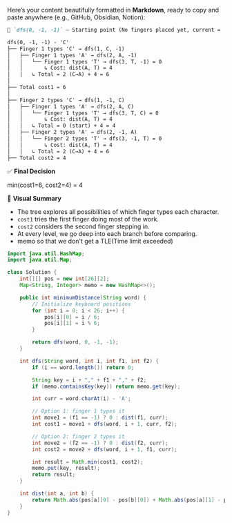 Here’s your content beautifully formatted in **Markdown**, ready to copy and paste anywhere (e.g., GitHub, Obsidian, Notion):

```markdown
📌 `dfs(0, -1, -1)` — Starting point (No fingers placed yet, current = `'C'`)

dfs(0, -1, -1) - 'C'
├── Finger 1 types 'C' → dfs(1, C, -1)
│   ├── Finger 1 types 'A' → dfs(2, A, -1)
│   │   └── Finger 1 types 'T' → dfs(3, T, -1) = 0
│   │       ↳ Cost: dist(A, T) = 4
│   │   ↳ Total = 2 (C→A) + 4 = 6
│   
├── Total cost1 = 6
│
├── Finger 2 types 'C' → dfs(1, -1, C)
│   ├── Finger 1 types 'A' → dfs(2, A, C)
│   │   └── Finger 1 types 'T' → dfs(3, T, C) = 0
│   │       ↳ Cost: dist(A, T) = 4
│   │   ↳ Total = 0 (start) + 4 = 4
│   ├── Finger 2 types 'A' → dfs(2, -1, A)
│   │   └── Finger 2 types 'T' → dfs(3, -1, T) = 0
│   │       ↳ Cost: dist(A, T) = 4
│   │   ↳ Total = 2 (C→A) + 4 = 6
├── Total cost2 = 4

```

✅ **Final Decision**

min(cost1=6, cost2=4) = 4

💬 **Visual Summary**

* The tree explores all possibilities of which finger types each character.
* `cost1` tries the first finger doing most of the work.
* `cost2` considers the second finger stepping in.
* At every level, we go deep into each branch before comparing.
* memo so that we don't get a TLE(Time limit exceeded)



``` java
import java.util.HashMap;
import java.util.Map;

class Solution {
    int[][] pos = new int[26][2];
    Map<String, Integer> memo = new HashMap<>();

    public int minimumDistance(String word) {
        // Initialize keyboard positions
        for (int i = 0; i < 26; i++) {
            pos[i][0] = i / 6;
            pos[i][1] = i % 6;
        }

        return dfs(word, 0, -1, -1);
    }

    int dfs(String word, int i, int f1, int f2) {
        if (i == word.length()) return 0;

        String key = i + "," + f1 + "," + f2;
        if (memo.containsKey(key)) return memo.get(key);

        int curr = word.charAt(i) - 'A';

        // Option 1: finger 1 types it
        int move1 = (f1 == -1) ? 0 : dist(f1, curr);
        int cost1 = move1 + dfs(word, i + 1, curr, f2);

        // Option 2: finger 2 types it
        int move2 = (f2 == -1) ? 0 : dist(f2, curr);
        int cost2 = move2 + dfs(word, i + 1, f1, curr);

        int result = Math.min(cost1, cost2);
        memo.put(key, result);
        return result;
    }

    int dist(int a, int b) {
        return Math.abs(pos[a][0] - pos[b][0]) + Math.abs(pos[a][1] - pos[b][1]);
    }
}
```
